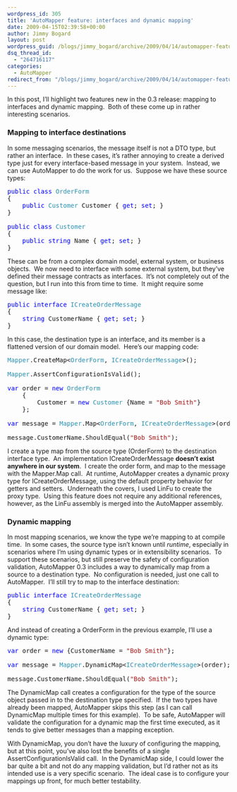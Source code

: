 ```yaml
---
wordpress_id: 305
title: 'AutoMapper feature: interfaces and dynamic mapping'
date: 2009-04-15T02:39:58+00:00
author: Jimmy Bogard
layout: post
wordpress_guid: /blogs/jimmy_bogard/archive/2009/04/14/automapper-feature-interfaces-and-dynamic-mapping.aspx
dsq_thread_id:
  - "264716117"
categories:
  - AutoMapper
redirect_from: "/blogs/jimmy_bogard/archive/2009/04/14/automapper-feature-interfaces-and-dynamic-mapping.aspx/"
---
```

In this post, I’ll highlight two features new in the 0.3 release: mapping to interfaces and dynamic mapping.&#160; Both of these come up in rather interesting scenarios.

### Mapping to interface destinations

In some messaging scenarios, the message itself is not a DTO type, but rather an interface.&#160; In these cases, it’s rather annoying to create a derived type just for every interface-based message in your system.&#160; Instead, we can use AutoMapper to do the work for us.&#160; Suppose we have these source types:

<pre><span style="color: blue">public class </span><span style="color: #2b91af">OrderForm
</span>{
    <span style="color: blue">public </span><span style="color: #2b91af">Customer </span>Customer { <span style="color: blue">get</span>; <span style="color: blue">set</span>; }
}

<span style="color: blue">public class </span><span style="color: #2b91af">Customer
</span>{
    <span style="color: blue">public string </span>Name { <span style="color: blue">get</span>; <span style="color: blue">set</span>; }
}</pre>

[](http://11011.net/software/vspaste)

These can be from a complex domain model, external system, or business objects.&#160; We now need to interface with some external system, but they’ve defined their message contracts as interfaces.&#160; It’s not completely out of the question, but I run into this from time to time.&#160; It might require some message like:

<pre><span style="color: blue">public interface </span><span style="color: #2b91af">ICreateOrderMessage
</span>{
    <span style="color: blue">string </span>CustomerName { <span style="color: blue">get</span>; <span style="color: blue">set</span>; }
}</pre>

[](http://11011.net/software/vspaste)

In this case, the destination type is an interface, and its member is a flattened version of our domain model.&#160; Here’s our mapping code:

<pre><span style="color: #2b91af">Mapper</span>.CreateMap&lt;<span style="color: #2b91af">OrderForm</span>, <span style="color: #2b91af">ICreateOrderMessage</span>&gt;();

<span style="color: #2b91af">Mapper</span>.AssertConfigurationIsValid();

<span style="color: blue">var </span>order = <span style="color: blue">new </span><span style="color: #2b91af">OrderForm
    </span>{
        Customer = <span style="color: blue">new </span><span style="color: #2b91af">Customer </span>{Name = <span style="color: #a31515">"Bob Smith"</span>}
    };

<span style="color: blue">var </span>message = <span style="color: #2b91af">Mapper</span>.Map&lt;<span style="color: #2b91af">OrderForm</span>, <span style="color: #2b91af">ICreateOrderMessage</span>&gt;(order);

message.CustomerName.ShouldEqual(<span style="color: #a31515">"Bob Smith"</span>);</pre>

[](http://11011.net/software/vspaste)

I create a type map from the source type (OrderForm) to the destination interface type.&#160; An implementation ICreateOrderMessage **doesn’t exist anywhere in our system**.&#160; I create the order form, and map to the message with the Mapper.Map call.&#160; At runtime, AutoMapper creates a dynamic proxy type for ICreateOrderMessage, using the default property behavior for getters and setters.&#160; Underneath the covers, I used LinFu to create the proxy type.&#160; Using this feature does not require any additional references, however, as the LinFu assembly is merged into the AutoMapper assembly.

### Dynamic mapping

In most mapping scenarios, we know the type we’re mapping to at compile time.&#160; In some cases, the source type isn’t known until _runtime_, especially in scenarios where I’m using dynamic types or in extensibility scenarios.&#160; To support these scenarios, but still preserve the safety of configuration validation, AutoMapper 0.3 includes a way to dynamically map from a source to a destination type.&#160; No configuration is needed, just one call to AutoMapper.&#160; I’ll still try to map to the interface destination:

<pre><span style="color: blue">public interface </span><span style="color: #2b91af">ICreateOrderMessage
</span>{
    <span style="color: blue">string </span>CustomerName { <span style="color: blue">get</span>; <span style="color: blue">set</span>; }
}</pre>

[](http://11011.net/software/vspaste)

And instead of creating a OrderForm in the previous example, I’ll use a dynamic type:

<pre><span style="color: blue">var </span>order = <span style="color: blue">new </span>{CustomerName = <span style="color: #a31515">"Bob Smith"</span>};

<span style="color: blue">var </span>message = <span style="color: #2b91af">Mapper</span>.DynamicMap&lt;<span style="color: #2b91af">ICreateOrderMessage</span>&gt;(order);

message.CustomerName.ShouldEqual(<span style="color: #a31515">"Bob Smith"</span>);</pre>

[](http://11011.net/software/vspaste)

The DynamicMap call creates a configuration for the type of the source object passed in to the destination type specified.&#160; If the two types have already been mapped, AutoMapper skips this step (as I can call DynamicMap multiple times for this example).&#160; To be safe, AutoMapper will validate the configuration for a dynamic map the first time executed, as it tends to give better messages than a mapping exception.

With DynamicMap, you don’t have the luxury of configuring the mapping, but at this point, you’ve also lost the benefits of a single AssertConfigurationIsValid call.&#160; In the DynamicMap side, I could lower the bar quite a bit and not do any mapping validation, but I’d rather not as its intended use is a very specific scenario.&#160; The ideal case is to configure your mappings up front, for much better testability.